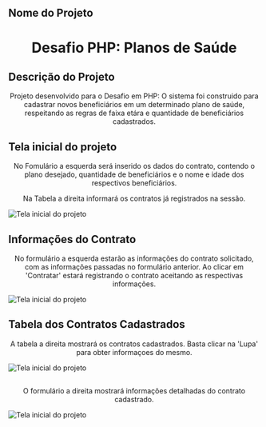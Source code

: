 ## Nome do Projeto 
<h1 align="center">Desafio PHP: Planos de Saúde</h1>

## Descrição do Projeto
<p align="center">Projeto desenvolvido para o Desafio em PHP: O sistema foi construido para cadastrar novos beneficiários em um determinado plano de saúde, respeitando as regras de faixa etára e quantidade de beneficiários cadastrados.</p>

<h2>Tela inicial do projeto</h2>
<p align="center">No Fomulário a esquerda será inserido os dados do contrato, contendo o plano desejado, quantidade de beneficiários e o nome e idade dos respectivos beneficiários.</p>
<p align="center">Na Tabela a direita informará os contratos já registrados na sessão.</p>
<img src="{{ asset{{ 'assets/img/Tela 1.png' }} }}" alt="Tela inicial do projeto">

<h2>Informações do Contrato</h2>
<p align="center">No formulário a esquerda estarão as informações do contrato solicitado, com as informações passadas no formulário anterior. Ao clicar em 'Contratar' estará registrando o contrato aceitando as respectivas informações.</p>
<img src="{{ asset{{ 'assets/img/Tela 2.png' }} }}" alt="Tela inicial do projeto">

<h2>Tabela dos Contratos Cadastrados</h2>
<p align="center">A tabela a direita mostrará os contratos cadastrados. Basta clicar na 'Lupa' para obter informaçoes do mesmo.</p>
<img src="{{ asset{{ 'assets/img/Tela 3.png' }} }}" alt="Tela inicial do projeto">

<h2></h2>
<p align="center">O formulário a direita mostrará informações detalhadas do contrato cadastrado.</p>
<img src="{{ asset{{ 'assets/img/Tela 4.png' }} }}" alt="Tela inicial do projeto">